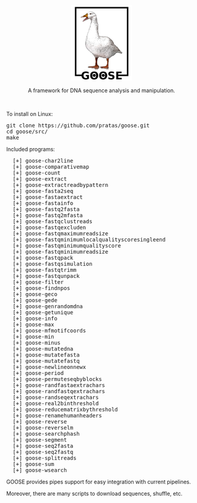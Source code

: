 <p align="center"><img src="imgs/logo.png"
alt="GOOSE" height="200" border="0" /></p>

<p align="center">A framework for DNA sequence analysis and manipulation.</p>
<br>

To install on Linux:
<pre>
git clone https://github.com/pratas/goose.git
cd goose/src/
make
</pre>

Included programs:
<pre>
  [+] goose-char2line
  [+] goose-comparativemap
  [+] goose-count
  [+] goose-extract
  [+] goose-extractreadbypattern
  [+] goose-fasta2seq
  [+] goose-fastaextract
  [+] goose-fastainfo
  [+] goose-fastq2fasta
  [+] goose-fastq2mfasta
  [+] goose-fastqclustreads
  [+] goose-fastqexcluden
  [+] goose-fastqmaximumreadsize
  [+] goose-fastqminimumlocalqualityscoresingleend
  [+] goose-fastqminimumqualityscore
  [+] goose-fastqminimumreadsize
  [+] goose-fastqpack
  [+] goose-fastqsimulation
  [+] goose-fastqtrimm
  [+] goose-fastqunpack
  [+] goose-filter
  [+] goose-findnpos
  [+] goose-geco
  [+] goose-gede
  [+] goose-genrandomdna
  [+] goose-getunique
  [+] goose-info
  [+] goose-max
  [+] goose-mfmotifcoords
  [+] goose-min
  [+] goose-minus
  [+] goose-mutatedna
  [+] goose-mutatefasta
  [+] goose-mutatefastq
  [+] goose-newlineonnewx
  [+] goose-period
  [+] goose-permuteseqbyblocks
  [+] goose-randfastaextrachars
  [+] goose-randfastqextrachars
  [+] goose-randseqextrachars
  [+] goose-real2binthreshold
  [+] goose-reducematrixbythreshold
  [+] goose-renamehumanheaders
  [+] goose-reverse
  [+] goose-reverselm
  [+] goose-searchphash
  [+] goose-segment
  [+] goose-seq2fasta
  [+] goose-seq2fastq
  [+] goose-splitreads
  [+] goose-sum
  [+] goose-wsearch
</pre>

GOOSE provides pipes support for easy integration with current pipelines.

Moreover, there are many scripts to download sequences, shuffle, etc.


